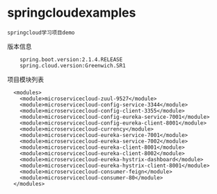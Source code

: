    
   # springcloudexamples
    springcloud学习项目demo

版本信息
```
    spring.boot.version:2.1.4.RELEASE
    spring.cloud.version:Greenwich.SR1
```
    
  项目模块列表
  
      <modules>
        <module>microservicecloud-zuul-9527</module>
        <module>microservicecloud-config-service-3344</module>
        <module>microservicecloud-config-client-3355</module>
        <module>microservicecloud-config-eureka-service-7001</module>
        <module>microservicecloud-config-eureka-client-8001</module>
        <module>microservicecloud-currency</module>
        <module>microservicecloud-eureka-service-7001</module>
        <module>microservicecloud-eureka-service-7002</module>
        <module>microservicecloud-eureka-client-8001</module>
        <module>microservicecloud-eureka-client-8002</module>
        <module>microservicecloud-eureka-hystrix-dashboard</module>
        <module>microservicecloud-eureka-hystrix-client-8001</module>
        <module>microservicecloud-consumer-feign</module>
        <module>microservicecloud-consumer-80</module>
      </modules>
